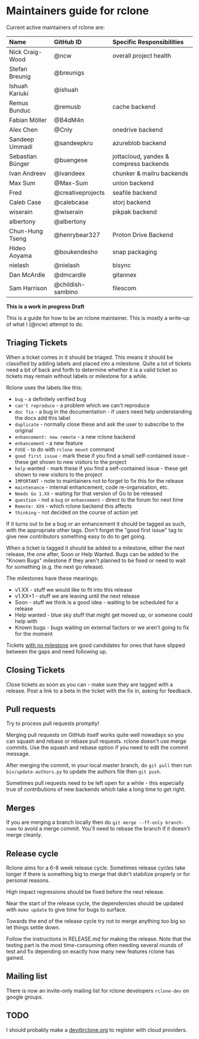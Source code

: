 # Maintainers guide for rclone #

Current active maintainers of rclone are:

| Name             | GitHub ID         | Specific Responsibilities    |
| :--------------- | :---------------- | :--------------------------  |
| Nick Craig-Wood  | @ncw              | overall project health       |
| Stefan Breunig   | @breunigs         |                              |
| Ishuah Kariuki   | @ishuah           |                              |
| Remus Bunduc     | @remusb           | cache backend                |
| Fabian Möller    | @B4dM4n           |                              |
| Alex Chen        | @Cnly             | onedrive backend             |
| Sandeep Ummadi   | @sandeepkru       | azureblob backend            |
| Sebastian Bünger | @buengese         | jottacloud, yandex & compress backends |
| Ivan Andreev     | @ivandeex         | chunker & mailru backends    |
| Max Sum          | @Max-Sum          | union backend                |
| Fred             | @creativeprojects | seafile backend              |
| Caleb Case       | @calebcase        | storj backend                |
| wiserain         | @wiserain         | pikpak backend               |
| albertony        | @albertony        |                              |
| Chun-Hung Tseng  | @henrybear327     | Proton Drive Backend         |
| Hideo Aoyama     | @boukendesho      | snap packaging               |
| nielash          | @nielash          | bisync                       |
| Dan McArdle      | @dmcardle         | gitannex                     |
| Sam Harrison     | @childish-sambino | filescom                     |

**This is a work in progress Draft**

This is a guide for how to be an rclone maintainer.  This is mostly a write-up
of what I (@ncw) attempt to do.

## Triaging Tickets ##

When a ticket comes in it should be triaged.  This means it should be classified
by adding labels and placed into a milestone. Quite a lot of tickets need a bit
of back and forth to determine whether it is a valid ticket so tickets may
remain without labels or milestone for a while.

Rclone uses the labels like this:

- `bug` - a definitely verified bug
- `can't reproduce` - a problem which we can't reproduce
- `doc fix` - a bug in the documentation - if users need help understanding the
  docs add this label
- `duplicate` - normally close these and ask the user to subscribe to the original
- `enhancement: new remote` - a new rclone backend
- `enhancement` - a new feature
- `FUSE` - to do with `rclone mount` command
- `good first issue` - mark these if you find a small self-contained issue -
  these get shown to new visitors to the project
- `help` wanted - mark these if you find a self-contained issue - these get
  shown to new visitors to the project
- `IMPORTANT` - note to maintainers not to forget to fix this for the release
- `maintenance` - internal enhancement, code re-organisation, etc.
- `Needs Go 1.XX` - waiting for that version of Go to be released
- `question` - not a `bug` or `enhancement` - direct to the forum for next time
- `Remote: XXX` - which rclone backend this affects
- `thinking` - not decided on the course of action yet

If it turns out to be a bug or an enhancement it should be tagged as such, with
the appropriate other tags.  Don't forget the "good first issue" tag to give new
contributors something easy to do to get going.

When a ticket is tagged it should be added to a milestone, either the next
release, the one after, Soon or Help Wanted.  Bugs can be added to the
"Known Bugs" milestone if they aren't planned to be fixed or need to wait for
something (e.g. the next go release).

The milestones have these meanings:

- v1.XX - stuff we would like to fit into this release
- v1.XX+1 - stuff we are leaving until the next release
- Soon - stuff we think is a good idea - waiting to be scheduled for a release
- Help wanted - blue sky stuff that might get moved up, or someone could help with
- Known bugs - bugs waiting on external factors or we aren't going to fix for
  the moment

Tickets [with no milestone](https://github.com/rclone/rclone/issues?utf8=✓&q=is%3Aissue%20is%3Aopen%20no%3Amile)
are good candidates for ones that have slipped between the gaps and need
following up.

## Closing Tickets ##

Close tickets as soon as you can - make sure they are tagged with a release.
Post a link to a beta in the ticket with the fix in, asking for feedback.

## Pull requests ##

Try to process pull requests promptly!

Merging pull requests on GitHub itself works quite well nowadays so you can
squash and rebase or rebase pull requests. rclone doesn't use merge commits.
Use the squash and rebase option if you need to edit the commit message.

After merging the commit, in your local master branch, do `git pull` then run
`bin/update-authors.py` to update the authors file then `git push`.

Sometimes pull requests need to be left open for a while - this especially true
of contributions of new backends which take a long time to get right.

## Merges ##

If you are merging a branch locally then do `git merge --ff-only branch-name` to
avoid a merge commit.  You'll need to rebase the branch if it doesn't merge cleanly.

## Release cycle ##

Rclone aims for a 6-8 week release cycle.  Sometimes release cycles take longer
if there is something big to merge that didn't stabilize properly or for personal
reasons.

High impact regressions should be fixed before the next release.

Near the start of the release cycle, the dependencies should be updated with
`make update` to give time for bugs to surface.

Towards the end of the release cycle try not to merge anything too big so let
things settle down.

Follow the instructions in RELEASE.md for making the release. Note that the
testing part is the most time-consuming often needing several rounds of test
and fix depending on exactly how many new features rclone has gained.

## Mailing list ##

There is now an invite-only mailing list for rclone developers `rclone-dev` on
google groups.

## TODO ##

I should probably make a dev@rclone.org to register with cloud providers.
